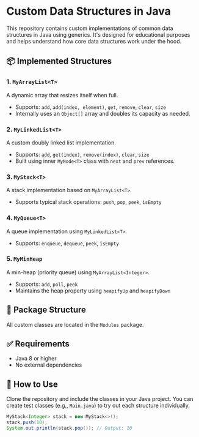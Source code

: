 # Custom Data Structures in Java

This repository contains custom implementations of common data structures in Java using generics. It's designed for educational purposes and helps understand how core data structures work under the hood.

## 📦 Implemented Structures

### 1. `MyArrayList<T>`
A dynamic array that resizes itself when full.
- Supports: `add`, `add(index, element)`, `get`, `remove`, `clear`, `size`
- Internally uses an `Object[]` array and doubles its capacity as needed.

### 2. `MyLinkedList<T>`
A custom doubly linked list implementation.
- Supports: `add`, `get(index)`, `remove(index)`, `clear`, `size`
- Built using inner `MyNode<T>` class with `next` and `prev` references.

### 3. `MyStack<T>`
A stack implementation based on `MyArrayList<T>`.
- Supports typical stack operations: `push`, `pop`, `peek`, `isEmpty`

### 4. `MyQueue<T>`
A queue implementation using `MyLinkedList<T>`.
- Supports: `enqueue`, `dequeue`, `peek`, `isEmpty`

### 5. `MyMinHeap`
A min-heap (priority queue) using `MyArrayList<Integer>`.
- Supports: `add`, `poll`, `peek`
- Maintains the heap property using `heapifyUp` and `heapifyDown`

## 📁 Package Structure

All custom classes are located in the `Modules` package.

## ✅ Requirements

- Java 8 or higher
- No external dependencies

## 🚀 How to Use

Clone the repository and include the classes in your Java project. You can create test classes (e.g., `Main.java`) to try out each structure individually.

```java
MyStack<Integer> stack = new MyStack<>();
stack.push(10);
System.out.println(stack.pop()); // Output: 10
